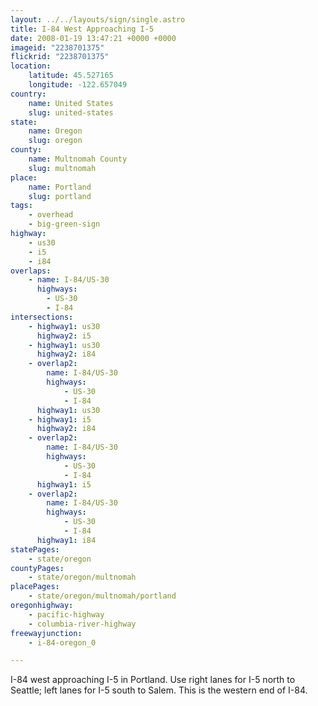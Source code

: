 ```yaml
---
layout: ../../layouts/sign/single.astro
title: I-84 West Approaching I-5
date: 2008-01-19 13:47:21 +0000 +0000
imageid: "2238701375"
flickrid: "2238701375"
location:
    latitude: 45.527165
    longitude: -122.657049
country:
    name: United States
    slug: united-states
state:
    name: Oregon
    slug: oregon
county:
    name: Multnomah County
    slug: multnomah
place:
    name: Portland
    slug: portland
tags:
    - overhead
    - big-green-sign
highway:
    - us30
    - i5
    - i84
overlaps:
    - name: I-84/US-30
      highways:
        - US-30
        - I-84
intersections:
    - highway1: us30
      highway2: i5
    - highway1: us30
      highway2: i84
    - overlap2:
        name: I-84/US-30
        highways:
            - US-30
            - I-84
      highway1: us30
    - highway1: i5
      highway2: i84
    - overlap2:
        name: I-84/US-30
        highways:
            - US-30
            - I-84
      highway1: i5
    - overlap2:
        name: I-84/US-30
        highways:
            - US-30
            - I-84
      highway1: i84
statePages:
    - state/oregon
countyPages:
    - state/oregon/multnomah
placePages:
    - state/oregon/multnomah/portland
oregonhighway:
    - pacific-highway
    - columbia-river-highway
freewayjunction:
    - i-84-oregon_0

---
```

I-84 west approaching I-5 in Portland.  Use right lanes for I-5 north to Seattle; left lanes for I-5 south to Salem. This is the western end of I-84.
